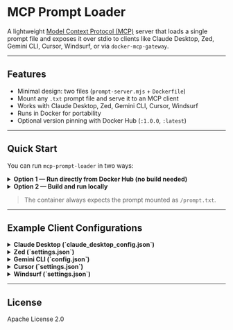 # MCP Prompt Loader

A lightweight [Model Context Protocol (MCP)](https://modelcontextprotocol.io) server that loads a single prompt file and exposes it over stdio to clients like Claude Desktop, Zed, Gemini CLI, Cursor, Windsurf, or via `docker-mcp-gateway`.

---

## Features

- Minimal design: two files (`prompt-server.mjs` + `Dockerfile`)
- Mount any `.txt` prompt file and serve it to an MCP client
- Works with Claude Desktop, Zed, Gemini CLI, Cursor, Windsurf
- Runs in Docker for portability
- Optional version pinning with Docker Hub (`:1.0.0`, `:latest`)

---

## Quick Start

You can run `mcp-prompt-loader` in two ways:

<details>
<summary><b>Option 1 — Run directly from Docker Hub (no build needed)</b></summary>

```bash
docker run --rm -i \
  -v /absolute/path/to/my-prompt.txt:/prompt.txt:ro \
  flengure/mcp-prompt-loader:latest
```

Prefer a fixed version:

```bash
docker run --rm -i \
  -v /absolute/path/to/my-prompt.txt:/prompt.txt:ro \
  flengure/mcp-prompt-loader:1.0.0
```

</details>

<details>
<summary><b>Option 2 — Build and run locally</b></summary>

```bash
# Clone the repo
git clone https://github.com/flengure/mcp-prompt-loader.git
cd mcp-prompt-loader

# Build the image
docker build -t mcp-prompt-loader:local .

# Run with your prompt
docker run --rm -i \
  -v /absolute/path/to/my-prompt.txt:/prompt.txt:ro \
  mcp-prompt-loader:local
```

</details>

> The container always expects the prompt mounted as `/prompt.txt`.

---

## Example Client Configurations

<details>
<summary><b>Claude Desktop (`claude_desktop_config.json`)</b></summary>

```json
{
  "mcpServers": {
    "hummingbot: Expert": {
      "type": "stdio",
      "command": "docker",
      "args": [
        "run",
        "--rm",
        "-i",
        "-v",
        "/Users/tg/Documents/prompts/hummingbot-expert.txt:/prompt.txt:ro",
        "flengure/mcp-prompt-loader:latest"
      ]
    }
  }
}
```

</details>

<details>
<summary><b>Zed (`settings.json`)</b></summary>

```json
{
  "context_servers": {
    "hummingbot: Expert": {
      "source": "custom",
      "command": "docker",
      "args": [
        "run",
        "--rm",
        "-i",
        "-v",
        "/Users/tg/Documents/prompts/hummingbot-expert.txt:/prompt.txt:ro",
        "flengure/mcp-prompt-loader:latest"
      ]
    }
  }
}
```

</details>

<details>
<summary><b>Gemini CLI (`config.json`)</b></summary>

```json
{
  "mcpServers": {
    "hummingbot: Expert": {
      "type": "stdio",
      "command": "docker",
      "args": [
        "run",
        "--rm",
        "-i",
        "-v",
        "/Users/tg/Documents/prompts/hummingbot-expert.txt:/prompt.txt:ro",
        "flengure/mcp-prompt-loader:latest"
      ]
    }
  }
}
```

</details>

<details>
<summary><b>Cursor (`settings.json`)</b></summary>

```json
{
  "mcpServers": {
    "hummingbot: Expert": {
      "type": "stdio",
      "command": "docker",
      "args": [
        "run",
        "--rm",
        "-i",
        "-v",
        "/Users/tg/Documents/prompts/hummingbot-expert.txt:/prompt.txt:ro",
        "flengure/mcp-prompt-loader:latest"
      ]
    }
  }
}
```

</details>

<details>
<summary><b>Windsurf (`settings.json`)</b></summary>

```json
{
  "mcpServers": {
    "hummingbot: Expert": {
      "type": "stdio",
      "command": "docker",
      "args": [
        "run",
        "--rm",
        "-i",
        "-v",
        "/Users/tg/Documents/prompts/hummingbot-expert.txt:/prompt.txt:ro",
        "flengure/mcp-prompt-loader:latest"
      ]
    }
  }
}
```

</details>

---

## License

Apache License 2.0
